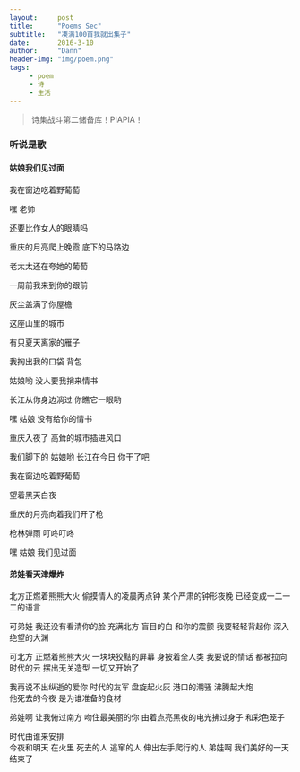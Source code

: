```yaml
---
layout:     post
title:      "Poems Sec"
subtitle:   "凑满100首我就出集子"
date:       2016-3-10
author:     "Dann"
header-img: "img/poem.png"
tags:
     - poem
     - 诗
     - 生活
---
```


> 诗集战斗第二储备库！PIAPIA！

### 听说是歌

#### 姑娘我们见过面

我在窗边吃着野葡萄

嘿 老师

还要比作女人的眼睛吗

重庆的月亮爬上晚霞 底下的马路边

老太太还在夸她的葡萄

一周前我来到你的跟前

灰尘盖满了你屋檐

这座山里的城市

有只夏天离家的雁子

我掏出我的口袋 背包

姑娘哟 没人要我捎来情书

长江从你身边淌过 你瞧它一眼哟

嘿 姑娘 没有给你的情书

重庆入夜了 高耸的城市插进风口

我们脚下的  姑娘哟 长江在今日 你干了吧

我在窗边吃着野葡萄

望着黑天白夜

重庆的月亮向着我们开了枪

枪林弹雨 叮咚叮咚

嘿 姑娘 我们见过面

#### 弟娃看天津爆炸

北方正燃着熊熊大火
偷摸情人的凌晨两点钟
某个严肃的钟形夜晚
已经变成一二一二的语言

可弟娃 我还没有看清你的脸
充满北方 盲目的白
和你的震颤
我要轻轻背起你 深入绝望的大渊

可北方 正燃着熊熊大火
一块块狡黠的屏幕 身披着全人类
我要说的情话 都被拉向时代的云
摆出无关造型 一切又开始了
 
我再说不出纵逝的爱你
时代的友军  盘旋起火灰
港口的潮骚  沸腾起大炮  
他死去的今夜 是为谁准备的食材

弟娃啊 让我俯过南方
吻住最美丽的你 
由着点亮黑夜的电光拂过身子
和彩色笼子

时代由谁来安排  
今夜和明天 在火里
死去的人 逃窜的人 伸出左手爬行的人 
弟娃啊 我们美好的一天结束了





